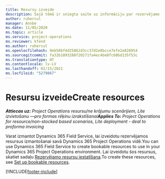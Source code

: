 ```yaml
---
title: Resursu izveide
description: Šajā tēmā ir sniegta saite uz informāciju par rezervējamo resursu izveidi.
author: ruhercul
manager: Annbe
ms.date: 11/05/2020
ms.topic: article
ms.service: project-operations
ms.reviewer: kfend
ms.author: ruhercul
ms.openlocfilehash: 9eb58bf4d25062d3cc37d2e8bcce7efe2e826954
ms.sourcegitcommit: fa32b1893286f20271fa4ec4be8fc68bd135f53c
ms.translationtype: HT
ms.contentlocale: lv-LV
ms.lasthandoff: 02/15/2021
ms.locfileid: "5279867"
---
```

# <a name="create-resources"></a><span data-ttu-id="eaaf7-103">Resursu izveide</span><span class="sxs-lookup"><span data-stu-id="eaaf7-103">Create resources</span></span>

<span data-ttu-id="eaaf7-104">_**Attiecas uz:** Project Operations resursu/ne krājumu scenārijiem, Lite izvietošanu —pro formas rēķinu izrakstīšanai_</span><span class="sxs-lookup"><span data-stu-id="eaaf7-104">_**Applies To:** Project Operations for resource/non-stocked based scenarios, Lite deployment - deal to proforma invoicing_</span></span>

<span data-ttu-id="eaaf7-105">Varat izmantot Dynamics 365 Field Service, lai izveidotu rezervējamos resursus izmantošanai savā Dynamics 365 Project Operations vidē.</span><span class="sxs-lookup"><span data-stu-id="eaaf7-105">You can use Dynamics 365 Field Service to create bookable resources to use in your Dynamics 365 Project Operations environment.</span></span> <span data-ttu-id="eaaf7-106">Lai izveidotu šos resursus, skatiet sadaļu [Rezervējamo resursu iestatīšana](https://docs.microsoft.com/dynamics365/field-service/set-up-bookable-resources).</span><span class="sxs-lookup"><span data-stu-id="eaaf7-106">To create these resources, see [Set up bookable resources](https://docs.microsoft.com/dynamics365/field-service/set-up-bookable-resources).</span></span>


[!INCLUDE[footer-include](../includes/footer-banner.md)]
